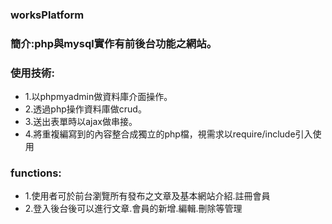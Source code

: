 ### worksPlatform

### 簡介:php與mysql實作有前後台功能之網站。

### 使用技術:
* 1.以phpmyadmin做資料庫介面操作。
* 2.透過php操作資料庫做crud。
* 3.送出表單時以ajax做串接。
* 4.將重複編寫到的內容整合成獨立的php檔，視需求以require/include引入使用

### functions:
* 1.使用者可於前台瀏覽所有發布之文章及基本網站介紹.註冊會員
* 2.登入後台後可以進行文章.會員的新增.編輯.刪除等管理
